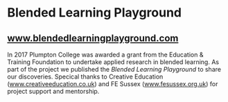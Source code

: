 # Blended Learning Playground
## www.blendedlearningplayground.com
In 2017 Plumpton College was awarded a grant from the Education & Training Foundation to undertake applied research in blended learning. As part of the project we published the *Blended Learning Playground* to share our discoveries. Specical thanks to Creative Education (www.creativeeducation.co.uk) and FE Sussex (www.fesussex.org.uk) for project support and mentorship. 


